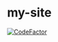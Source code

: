 # my-site

[![CodeFactor](https://www.codefactor.io/repository/github/pbrandstetter/my-site/badge/master?s=45665dffcb441972355d235c76ad68518d2f2b04)](https://www.codefactor.io/repository/github/pbrandstetter/my-site/overview/master)
